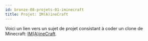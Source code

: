 ```yaml
---
id: bronze-08-projets-01-iminecraft
title: Projet: IM(A)ineCraft
---
```


Voici un lien vers un sujet de projet consistant à coder un clone de Minecraft: [IM(A)ineCraft](https://docs.google.com/document/d/1Z3qS5YfMInkuBFMSUYp7ZhtCofzD64T0Zwy9jkZM01U/edit).